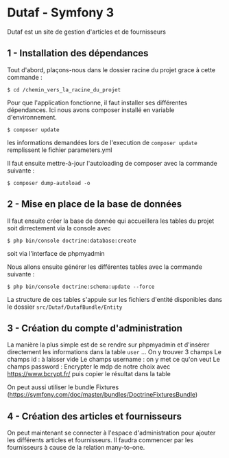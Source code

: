 Dutaf - Symfony 3
==================

Dutaf est un site de gestion d'articles et de fournisseurs

1 - Installation des dépendances 
----------------

Tout d'abord, plaçons-nous dans le dossier racine du projet grace à cette commande : 

````
$ cd /chemin_vers_la_racine_du_projet
````


Pour que l'application fonctionne, il faut installer ses différentes dépendances. Ici nous avons composer installé en variable d'environnement. 

````
$ composer update
````

les informations demandées lors de l'execution de `composer update` remplissent le fichier parameters.yml

Il faut ensuite mettre-à-jour l'autoloading de composer avec la commande suivante : 

````
$ composer dump-autoload -o
````

2 - Mise en place de la base de données
----------------

Il faut ensuite créer la base de donnée qui accueillera les tables du projet soit dirrectement via la console avec

````
$ php bin/console doctrine:database:create
````

soit via l'interface de phpmyadmin

Nous allons ensuite générer les différentes tables avec la commande suivante :

````
$ php bin/console doctrine:schema:update --force
````

La structure de ces tables s'appuie sur les fichiers d'entité disponibles dans le dossier `src/Dutaf/DutafBundle/Entity`

3 - Création du compte d'administration
-----------------

La manière la plus simple est de se rendre sur phpmyadmin et d'insérer directement les informations dans la table `user`
...
On y trouver 3 champs
  Le champs id : à laisser vide
  Le champs username : on y met ce qu'on veut
  Le champs password : Encrypter le mdp de notre choix avec https://www.bcrypt.fr/ puis copier le résultat dans la table
  
On peut aussi utiliser le bundle Fixtures (https://symfony.com/doc/master/bundles/DoctrineFixturesBundle)

4 - Création des articles et fournisseurs
-----------------

On peut maintenant se connecter à l'espace d'administration pour ajouter les différents articles et fournisseurs.
Il faudra commencer par les fournisseurs à cause de la relation many-to-one.
